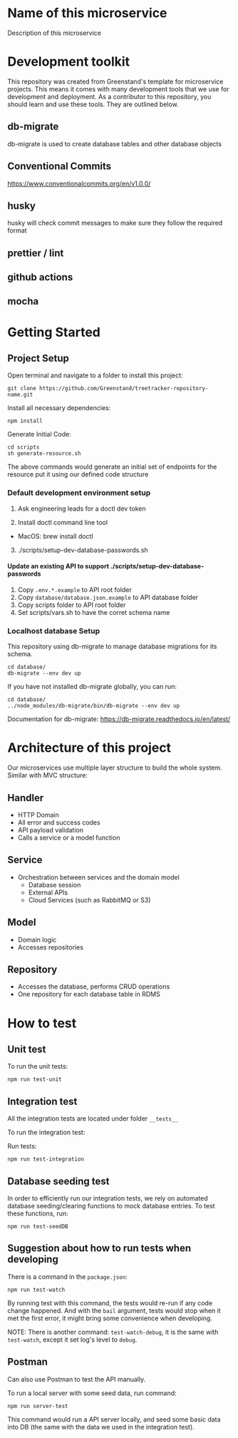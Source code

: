 # Name of this microservice
   
Description of this microservice

# Development toolkit

This repository was created from Greenstand's template for microservice projects.  This means it comes with many development tools that we use for development and deployment.  As a contributor to this repository, you should learn and use these tools.  They are outlined below.

## db-migrate

db-migrate is used to create database tables and other database objects

## Conventional Commits

https://www.conventionalcommits.org/en/v1.0.0/

## husky
husky will check commit messages to make sure they follow the required format

## prettier / lint
## github actions
## mocha


# Getting Started
  
## Project Setup

Open terminal and navigate to a folder to install this project:

```
git clone https://github.com/Greenstand/treetracker-repository-name.git

```
Install all necessary dependencies: 

```
npm install
```
Generate Initial Code:

```
cd scripts
sh generate-resource.sh
```

The above commands would generate an initial set of endpoints for the resource put it using our defined code structure

### Default development environment setup

1. Ask engineering leads for a doctl dev token

2. Install doctl command line tool
  * MacOS: brew install doctl

3. ./scripts/setup-dev-database-passwords.sh

#### Update an existing API to support ./scripts/setup-dev-database-passwords
1. Copy `.env.*.example` to API root folder
2. Copy `database/database.json.example` to API database folder
3. Copy scripts folder to API root folder
4. Set scripts/vars.sh to have the corret schema name

### Localhost database Setup

This repository using db-migrate to manage database migrations for its schema.

```
cd database/
db-migrate --env dev up
```

If you have not installed db-migrate globally, you can run:

```
cd database/
../node_modules/db-migrate/bin/db-migrate --env dev up
```

Documentation for db-migrate: https://db-migrate.readthedocs.io/en/latest/

# Architecture of this project

Our microservices use multiple layer structure to build the whole system. Similar with MVC structure:

## **Handler**
 *  HTTP Domain
 *  All error and success codes
 *  API payload validation
 *  Calls a service or a model function
   
## **Service**
 *  Orchestration between services and the domain model
    *  Database session
    *  External APIs
    *  Cloud Services (such as RabbitMQ or S3)
      
## **Model**
 *  Domain logic
 *  Accesses repositories
   
## **Repository**
 *  Accesses the database, performs CRUD operations 
 *  One repository for each database table in RDMS


# How to test

## Unit test

To run the unit tests:

```
npm run test-unit
```

## Integration test

All the integration tests are located under folder `__tests__`

To run the integration test:

Run tests:

```
npm run test-integration
```

## Database seeding test
In order to efficiently run our integration tests, we rely on automated database seeding/clearing functions to mock database entries. To test these functions, run:

```
npm run test-seedDB
```

## Suggestion about how to run tests when developing

There is a command in the `package.json`:

```
npm run test-watch
```

By running test with this command, the tests would re-run if any code change happened. And with the `bail` argument, tests would stop when it met the first error, it might bring some convenience when developing.

NOTE: There is another command: `test-watch-debug`, it is the same with `test-watch`, except it set log's level to `debug`.

## Postman

Can also use Postman to test the API manually.

To run a local server with some seed data, run command:

```
npm run server-test
```

This command would run a API server locally, and seed some basic data into DB (the same with the data we used in the integration test).




